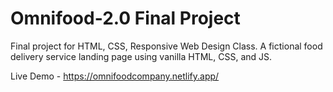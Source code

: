 # Omnifood-2.0 Final Project

Final project for HTML, CSS, Responsive Web Design Class. A fictional food delivery service landing page using vanilla HTML, CSS, and JS.
 
Live Demo - https://omnifoodcompany.netlify.app/
